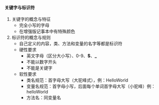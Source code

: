 #### 关键字与标识符

1. 关键字的概念与特征
   - 完全小写的字母
   - 在增强版记事本中有特殊颜色
2. 标识符的概念与规则
   + 自己定义的内容，类、方法和变量的名字等都是标识符
   + 硬性要求
     - 英文字母（区分大小写）、0-9、**$**、**_**
     - 不能以数字开头
     - 不能是关键字
   + 软性要求
     - 类名规范：首字母大写（大驼峰式），例：HelloWorld
     - 变量名规范：首字母小写，后面每个单词首字母大写（小驼峰）例：helloWorld
     - 方法名：同变量名